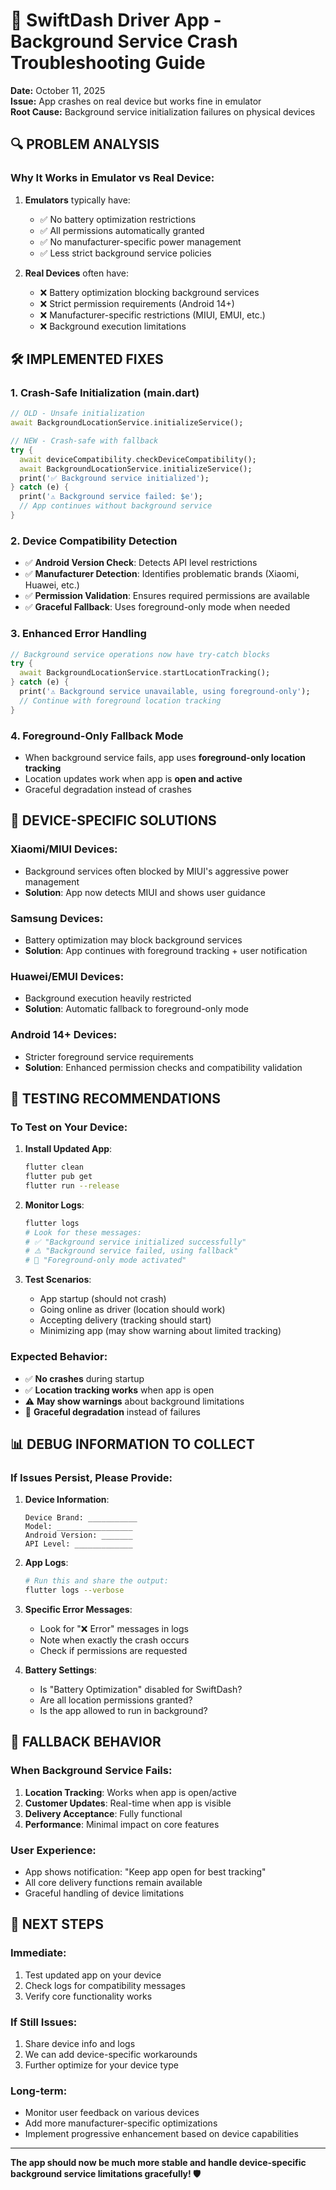 # 🚨 SwiftDash Driver App - Background Service Crash Troubleshooting Guide

**Date:** October 11, 2025  
**Issue:** App crashes on real device but works fine in emulator  
**Root Cause:** Background service initialization failures on physical devices  

## 🔍 PROBLEM ANALYSIS

### Why It Works in Emulator vs Real Device:
1. **Emulators** typically have:
   - ✅ No battery optimization restrictions
   - ✅ All permissions automatically granted
   - ✅ No manufacturer-specific power management
   - ✅ Less strict background service policies

2. **Real Devices** often have:
   - ❌ Battery optimization blocking background services
   - ❌ Strict permission requirements (Android 14+)
   - ❌ Manufacturer-specific restrictions (MIUI, EMUI, etc.)
   - ❌ Background execution limitations

## 🛠️ IMPLEMENTED FIXES

### 1. **Crash-Safe Initialization (main.dart)**
```dart
// OLD - Unsafe initialization
await BackgroundLocationService.initializeService();

// NEW - Crash-safe with fallback
try {
  await deviceCompatibility.checkDeviceCompatibility();
  await BackgroundLocationService.initializeService();
  print('✅ Background service initialized');
} catch (e) {
  print('⚠️ Background service failed: $e');
  // App continues without background service
}
```

### 2. **Device Compatibility Detection**
- ✅ **Android Version Check**: Detects API level restrictions
- ✅ **Manufacturer Detection**: Identifies problematic brands (Xiaomi, Huawei, etc.)
- ✅ **Permission Validation**: Ensures required permissions are available
- ✅ **Graceful Fallback**: Uses foreground-only mode when needed

### 3. **Enhanced Error Handling**
```dart
// Background service operations now have try-catch blocks
try {
  await BackgroundLocationService.startLocationTracking();
} catch (e) {
  print('⚠️ Background service unavailable, using foreground-only');
  // Continue with foreground location tracking
}
```

### 4. **Foreground-Only Fallback Mode**
- When background service fails, app uses **foreground-only location tracking**
- Location updates work when app is **open and active**
- Graceful degradation instead of crashes

## 📱 DEVICE-SPECIFIC SOLUTIONS

### **Xiaomi/MIUI Devices:**
- Background services often blocked by MIUI's aggressive power management
- **Solution**: App now detects MIUI and shows user guidance

### **Samsung Devices:**
- Battery optimization may block background services
- **Solution**: App continues with foreground tracking + user notification

### **Huawei/EMUI Devices:**
- Background execution heavily restricted
- **Solution**: Automatic fallback to foreground-only mode

### **Android 14+ Devices:**
- Stricter foreground service requirements
- **Solution**: Enhanced permission checks and compatibility validation

## 🔧 TESTING RECOMMENDATIONS

### **To Test on Your Device:**

1. **Install Updated App**:
   ```bash
   flutter clean
   flutter pub get
   flutter run --release
   ```

2. **Monitor Logs**:
   ```bash
   flutter logs
   # Look for these messages:
   # ✅ "Background service initialized successfully"
   # ⚠️ "Background service failed, using fallback"
   # 🔄 "Foreground-only mode activated"
   ```

3. **Test Scenarios**:
   - App startup (should not crash)
   - Going online as driver (location should work)
   - Accepting delivery (tracking should start)
   - Minimizing app (may show warning about limited tracking)

### **Expected Behavior:**
- ✅ **No crashes** during startup
- ✅ **Location tracking works** when app is open
- ⚠️ **May show warnings** about background limitations
- 🔄 **Graceful degradation** instead of failures

## 📊 DEBUG INFORMATION TO COLLECT

### **If Issues Persist, Please Provide:**

1. **Device Information**:
   ```
   Device Brand: ___________
   Model: _________________
   Android Version: _______
   API Level: _____________
   ```

2. **App Logs**:
   ```bash
   # Run this and share the output:
   flutter logs --verbose
   ```

3. **Specific Error Messages**:
   - Look for "❌ Error" messages in logs
   - Note when exactly the crash occurs
   - Check if permissions are requested

4. **Battery Settings**:
   - Is "Battery Optimization" disabled for SwiftDash?
   - Are all location permissions granted?
   - Is the app allowed to run in background?

## 🎯 FALLBACK BEHAVIOR

### **When Background Service Fails:**
1. **Location Tracking**: Works when app is open/active
2. **Customer Updates**: Real-time when app is visible
3. **Delivery Acceptance**: Fully functional
4. **Performance**: Minimal impact on core features

### **User Experience:**
- App shows notification: "Keep app open for best tracking"
- All core delivery functions remain available
- Graceful handling of device limitations

## 🚀 NEXT STEPS

### **Immediate:**
1. Test updated app on your device
2. Check logs for compatibility messages
3. Verify core functionality works

### **If Still Issues:**
1. Share device info and logs
2. We can add device-specific workarounds
3. Further optimize for your device type

### **Long-term:**
- Monitor user feedback on various devices
- Add more manufacturer-specific optimizations
- Implement progressive enhancement based on device capabilities

---

**The app should now be much more stable and handle device-specific background service limitations gracefully! 🛡️**
